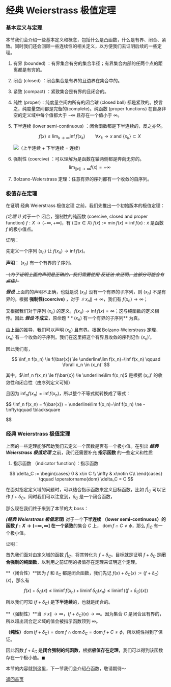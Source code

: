 <head>
    <script src="https://cdn.mathjax.org/mathjax/latest/MathJax.js?config=TeX-AMS-MML_HTMLorMML" type="text/javascript"></script>
    <script type="text/x-mathjax-config">
        MathJax.Hub.Config({
            tex2jax: {
            skipTags: ['script', 'noscript', 'style', 'textarea', 'pre'],
            inlineMath: [['$','$']]
            }
        });
    </script>
</head>

# 经典 Weierstrass 极值定理

### 基本定义与定理

本节我们会介绍一些基本定义和概念，包括什么是凸函数，什么是有界、闭合、紧致。同时我们还会回顾一些连续性的相关定义，以方便我们去证明后续的一些定理。

1. 有界 (bounded) ：有界集合有穷的集合半径；有界集合内部的任两个点的距离都是有穷的。
2. 闭合 (closed) ：闭合集合是有界的且边界在集合中的。
3. 紧致 (compact) ：紧致集合是有界的且闭合的。
4. 纯性 (proper)：纯度量空间内所有的闭合球 (closed ball) 都是紧致的。换言之，纯度量空间都是完备的(complete)。纯函数 (proper functions) 在自身非空的定义域中每个值都大于 $-\infty$ 且存在一个值小于 $\infty$。
5. 下半连续 (lower semi-continuous) ：闭合函数都是下半连续的，反之亦然。
    
    $$
    f(x)\le\lim_{k\to\infty}\inf{f(x_k)} \qquad \forall x_k\to x \text{ and } \{x_k\}\subset X
    $$
    
    ![（上半连续 + 下半连续 = 连续）](https://mpskex.github.io/imgs/lsc_demonstration.jpeg)
    
6. 强制性 (coercive) ：可以理解为是函数在轴两侧都是奔向无穷的。
$$
\lim_{\|x\|\to\infty}f(x)=+\infty
$$

7. Bolzano-Weierstrass 定理：任意有界的序列都有一个收敛的自序列。

### 极值存在定理

在证明 经典 Weierstrass 极值定理 之前，我们先推出一个初始版本的极值定理：

*(定理 1)* 对于一个 闭合，强制性的纯函数 (coercive, closed and proper function) $f:X\to(-\infty,+\infty]$，有 $(\exists x\in X) \text{ } f(\bar{x}):=\min f(x) = \inf f(x)$ :  $\bar{x}$ 是函数 $f$ 的极小值点。

证明：

先定义一个序列 $(x_n)$ 让 $f(x_n)\to\inf f(x)$。

**声明**： $(x_n)$ 有一个有界的子序列。

~~（*为了证明上面的声明是正确的，我们需要使用 反证法 来证明。这部分可能会有点绕）*~~

***假设*** 上面的的声明不正确，也就是说 $(x_n)$ 没有一个有界的子序列，则 $(x_n)$ 不是有界的。根据 **强制性(coercive)** ，对于 $\|x_n\|\to\infty$，我们有 $f(x_n)\to\infty$；

又根据我们对于序列 $(x_n)$ 的定义，$f(x_n)\to\inf f(x) = \infty$；这与纯函数的定义相悖。因此 ***假设* 不成立**，原命题 $**(x_n)$ 有一个有界的子序列** 为真。

由上面的推导，我们可以声明  $(x_n)$ 且有界。根据 Bolzano-Weierstrass 定理，$(x_n)$ 有一个收敛的子序列。我们在这里把这个有界且收敛的序列记作 $(x_n)'$。

因此我们有，

$$
\inf_n f(x_n) \le f(\bar{x}) \le \underline\lim f(x_n)=\inf f(x_n) \qquad \forall x_n \in (x_n)'
$$

其中，$\inf_n f(x_n) \le f(\bar{x}) \le \underline\lim f(x_n)$ 是根据 $(x_n)'$ 的收敛性和闭合性（由序列定义可知）

且因为 $\inf_n f(x_n)=\inf f(x_n)$，所以整个不等式就转换成了等式：

$$
\inf_n f(x_n) = f(\bar{x}) = \underline\lim f(x_n)=\inf f(x_n) \ne -\infty\qquad \blacksquare

$$

### 经典 Weierstrass 极值定理

上面的一些定理能够帮助我们去定义一个函数是否有一个极小值。在引出 ***经典 Weierstrass 极值定理*** 之前，我们还需要补充 **指示函数** 的一些定义和性质

1. 指示函数 （indicator function）：指示函数 

$$
\delta_C := \begin{cases} 
      0 & x\in C \\
      \infty & x\notin C\\
\end{cases} \qquad \operatorname{dom} \delta_C = C
$$

在面对指定定义域的问题时，可以结合指示函数来定义目标函数，比如 $f|_C$ 可以记作 $f+\delta_C$。同时我们可以注意到，$\delta_C$ 是一个闭合函数，

那么现在我们终于来到了本节的大 boss：

***(经典 Weierstrass 极值定理)*** 对于一个**下半连续  （lower semi-continuous）**的函数 $f:X\to(-\infty,\infty]$ 在一个**紧致**的集合 $C$ 上， $\operatorname{dom}f \cap C \ne \phi$，那么 $f|_C$ 有一个极小值。

证明：

首先我们面对由定义域的函数 $f|_C$，将其转化为 $f+\delta_C$。目标就是证明 $f+\delta_C$ 是**闭合强制的纯函数**，以利用之前证明的极值存在定理来证明这个定理。

**（闭合性）**因为 $f$ 和 $\delta_C$ 都是闭合函数，我们先记 $f(x)+\delta_C(x) := (f+\delta_C)(x)$，那么有 

$$
f(x)+\delta_C(x)\le\liminf f(x_n)+\liminf \delta_C(x_n)\le \liminf \Big((f+\delta_C)(x)\Big)
$$

所以我们可知 $(f+\delta_C)$ 是**下半连续**的，也就是闭合的。

**（强制性）**当 $\|x\|\to\infty$，$(f+\delta_C)(x)\to\infty$。因为集合 $C$ 是闭合且有界的，所以超出闭合定义域的值会被指示函数顶到 $\infty$。

**（纯性）**$\operatorname{dom}(f+\delta_C) = \operatorname{dom}f \cap \operatorname{dom}\delta_C = \operatorname{dom}f + C \ne \phi$，所以纯性得到了保证。

因此函数 $f+\delta_C$ 是**闭合强制的纯函数**，根据**极值存在定理**，我们可以得到该函数存在一个极小值。$\blacksquare$

本节的内容就到这里，下一节我们会介绍凸函数，敬请期待～

[返回首页](https://mpskex.github.io/index)